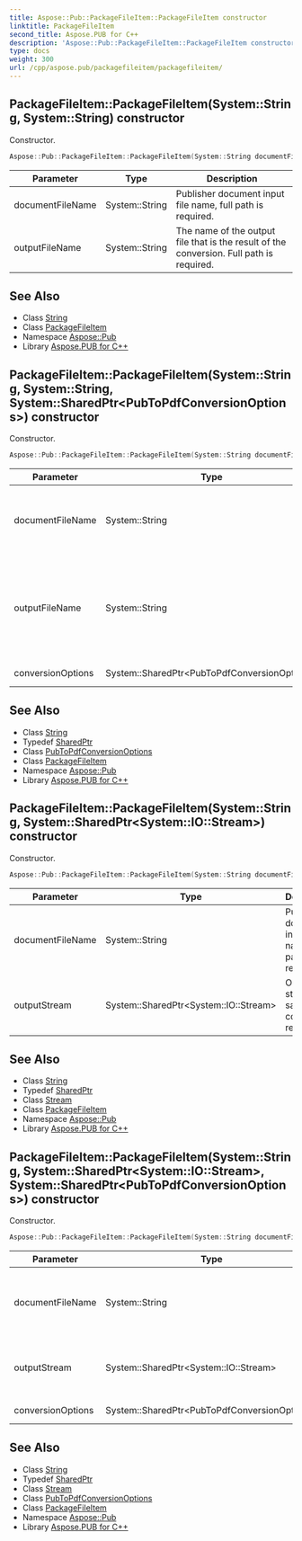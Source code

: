 ```yaml
---
title: Aspose::Pub::PackageFileItem::PackageFileItem constructor
linktitle: PackageFileItem
second_title: Aspose.PUB for C++
description: 'Aspose::Pub::PackageFileItem::PackageFileItem constructor. Constructor in C++.'
type: docs
weight: 300
url: /cpp/aspose.pub/packagefileitem/packagefileitem/
---
```

## PackageFileItem::PackageFileItem(System::String, System::String) constructor


Constructor.

```cpp
Aspose::Pub::PackageFileItem::PackageFileItem(System::String documentFileName, System::String outputFileName)
```


| Parameter | Type | Description |
| --- | --- | --- |
| documentFileName | System::String | Publisher document input file name, full path is required. |
| outputFileName | System::String | The name of the output file that is the result of the conversion. Full path is required. |

## See Also

* Class [String](../../../system/string/)
* Class [PackageFileItem](../)
* Namespace [Aspose::Pub](../../)
* Library [Aspose.PUB for C++](../../../)
## PackageFileItem::PackageFileItem(System::String, System::String, System::SharedPtr\<PubToPdfConversionOptions\>) constructor


Constructor.

```cpp
Aspose::Pub::PackageFileItem::PackageFileItem(System::String documentFileName, System::String outputFileName, System::SharedPtr<PubToPdfConversionOptions> conversionOptions)
```


| Parameter | Type | Description |
| --- | --- | --- |
| documentFileName | System::String | Publisher document input file name, full path is required. |
| outputFileName | System::String | The name of the output file that is the result of the conversion. Full path is required. |
| conversionOptions | System::SharedPtr\<PubToPdfConversionOptions\> | Conversion settings. |

## See Also

* Class [String](../../../system/string/)
* Typedef [SharedPtr](../../../system/sharedptr/)
* Class [PubToPdfConversionOptions](../../pubtopdfconversionoptions/)
* Class [PackageFileItem](../)
* Namespace [Aspose::Pub](../../)
* Library [Aspose.PUB for C++](../../../)
## PackageFileItem::PackageFileItem(System::String, System::SharedPtr\<System::IO::Stream\>) constructor


Constructor.

```cpp
Aspose::Pub::PackageFileItem::PackageFileItem(System::String documentFileName, System::SharedPtr<System::IO::Stream> outputStream)
```


| Parameter | Type | Description |
| --- | --- | --- |
| documentFileName | System::String | Publisher document input file name, full path is required. |
| outputStream | System::SharedPtr\<System::IO::Stream\> | Output stream for saving conversion result. |

## See Also

* Class [String](../../../system/string/)
* Typedef [SharedPtr](../../../system/sharedptr/)
* Class [Stream](../../../system.io/stream/)
* Class [PackageFileItem](../)
* Namespace [Aspose::Pub](../../)
* Library [Aspose.PUB for C++](../../../)
## PackageFileItem::PackageFileItem(System::String, System::SharedPtr\<System::IO::Stream\>, System::SharedPtr\<PubToPdfConversionOptions\>) constructor


Constructor.

```cpp
Aspose::Pub::PackageFileItem::PackageFileItem(System::String documentFileName, System::SharedPtr<System::IO::Stream> outputStream, System::SharedPtr<PubToPdfConversionOptions> conversionOptions)
```


| Parameter | Type | Description |
| --- | --- | --- |
| documentFileName | System::String | Publisher document input file name, full path is required. |
| outputStream | System::SharedPtr\<System::IO::Stream\> | Output stream for saving conversion result. |
| conversionOptions | System::SharedPtr\<PubToPdfConversionOptions\> | Conversion settings. |

## See Also

* Class [String](../../../system/string/)
* Typedef [SharedPtr](../../../system/sharedptr/)
* Class [Stream](../../../system.io/stream/)
* Class [PubToPdfConversionOptions](../../pubtopdfconversionoptions/)
* Class [PackageFileItem](../)
* Namespace [Aspose::Pub](../../)
* Library [Aspose.PUB for C++](../../../)
